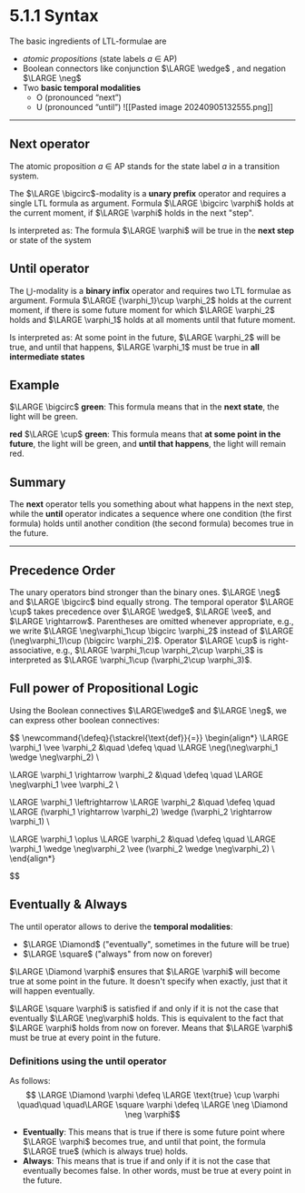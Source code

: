 # 5.1.1 Syntax

The basic ingredients of LTL-formulae are 

- *atomic propositions* (state labels *a* ∈ AP)
- Boolean connectors like conjunction $\LARGE \wedge$ , and negation $\LARGE \neg$
- Two **basic temporal modalities**
	-  O (pronounced “next”)
	-  U (pronounced “until”)
![[Pasted image 20240905132555.png]]

---

## Next operator
The atomic proposition *a* ∈ AP stands for the state label *a* in a transition system. 

The $\LARGE \bigcirc$-modality is a **unary prefix** operator and requires a single LTL formula as argument. Formula $\LARGE \bigcirc  \varphi$ holds at the current moment, if $\LARGE \varphi$ holds in the next "step". 

Is interpreted as: The formula $\LARGE \varphi$ will be true in the **next step** or state of the system

## Until operator
The $\bigcup$-modality is a **binary infix** operator and requires two LTL formulae as argument. Formula $\LARGE {\varphi_1}\cup  \varphi_2$ holds at the current moment, if there is some future moment for which  $\LARGE \varphi_2$ holds and $\LARGE \varphi_1$ holds at all moments until that future moment.

Is interpreted as: At some point in the future, $\LARGE \varphi_2$ will be true, and until that happens, $\LARGE \varphi_1$ must be true in **all intermediate states**

## Example

$\LARGE \bigcirc$ **green**: This formula means that in the **next state**, the light will be green.

**red** $\LARGE \cup$ **green**: This formula means that **at some point in the future**, the light will be green, and **until that happens**, the light will remain red. 

## Summary
The **next** operator tells you something about what happens in the next step, while the **until** operator indicates a sequence where one condition (the first formula) holds until another condition (the second formula) becomes true in the future. 


---

## Precedence Order
The unary operators bind stronger than the binary ones. $\LARGE \neg$ and $\LARGE \bigcirc$ bind equally strong. The temporal operator $\LARGE \cup$ takes precedence over $\LARGE \wedge$, $\LARGE \vee$, and $\LARGE \rightarrow$. Parentheses are omitted whenever appropriate, e.g., we write $\LARGE \neg\varphi_1\cup \bigcirc \varphi_2$  instead of $\LARGE (\neg\varphi_1)\cup (\bigcirc \varphi_2)$. Operator $\LARGE \cup$ is right-associative, e.g., $\LARGE \varphi_1\cup \varphi_2\cup \varphi_3$ is interpreted as $\LARGE \varphi_1\cup (\varphi_2\cup \varphi_3)$. 

## Full power of Propositional Logic

Using the Boolean connectives $\LARGE\wedge$ and $\LARGE \neg$, we can express other boolean connectives:

$$
\newcommand{\defeq}{\stackrel{\text{def}}{=}}
\begin{align*} 
\LARGE \varphi_1 \vee \varphi_2 &\quad \defeq \quad \LARGE \neg(\neg\varphi_1 \wedge \neg\varphi_2) \\

\LARGE \varphi_1 \rightarrow \varphi_2 &\quad \defeq \quad \LARGE \neg\varphi_1 \vee \varphi_2 \\ 

\LARGE \varphi_1 \leftrightarrow \LARGE \varphi_2 &\quad \defeq \quad \LARGE (\varphi_1 \rightarrow \varphi_2) \wedge (\varphi_2 \rightarrow \varphi_1) \\ 

\LARGE \varphi_1 \oplus \LARGE \varphi_2 &\quad \defeq \quad \LARGE \varphi_1 \wedge \neg\varphi_2 \vee (\varphi_2 \wedge \neg\varphi_2) \\ \end{align*}

$$

## Eventually & Always

The until operator allows to derive the **temporal modalities**:

- $\LARGE \Diamond$ ("eventually", sometimes in the future will be true)
- $\LARGE \square$ ("always" from now on forever) 
 
$\LARGE \Diamond \varphi$ ensures that $\LARGE \varphi$ will become true at some point in the future. It doesn't specify when exactly, just that it will happen eventually.

$\LARGE \square \varphi$ is satisfied if and only if it is not the case that eventually $\LARGE \neg\varphi$ holds. This is equivalent to the fact that $\LARGE \varphi$ holds from now on forever. Means that $\LARGE \varphi$ must be true at every point in the future. 

### Definitions using the until operator
As follows:
$$ \LARGE \Diamond \varphi \defeq \LARGE \text{true} \cup \varphi \quad\quad \quad\LARGE \square \varphi \defeq \LARGE \neg \Diamond \neg \varphi$$

- **Eventually**: This means that is true if there is some future point where $\LARGE \varphi$ becomes true, and until that point, the formula $\LARGE true$ (which is always true) holds.
- **Always**: This means that is true if and only if it is not the case that eventually becomes false. In other words, must be true at every point in the future.
